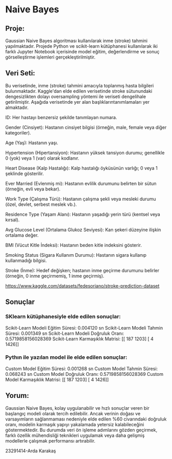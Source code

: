 # Naive Bayes

## Proje: 
Gaussian Naive Bayes algoritması kullanılarak inme (stroke) tahmini yapılmaktadır. Projede Python ve scikit-learn kütüphanesi kullanılarak iki farklı Jupyter Notebook içerisinde model eğitim, değerlendirme ve sonuç görselleştirme işlemleri gerçekleştirilmiştir.

## Veri Seti:
Bu verisetinde, inme (stroke) tahmini amacıyla toplanmış hasta bilgileri bulunmaktadır. Kaggle'dan elde edilen verisetinde stroke sütunundaki dengesizlikten dolayı oversampling yöntemi ile veriseti dengelihale getirilmiştir. Aşağıda verisetinde yer alan başlıklarıntanımlamaları yer almaktadır.

ID: Her hastayı benzersiz şekilde tanımlayan numara.

Gender (Cinsiyet): Hastanın cinsiyet bilgisi (örneğin, male, female veya diğer kategoriler).

Age (Yaş): Hastanın yaşı.

Hypertension (Hipertansiyon): Hastanın yüksek tansiyon durumu; genellikle 0 (yok) veya 1 (var) olarak kodlanır.

Heart Disease (Kalp Hastalığı): Kalp hastalığı öyküsünün varlığı; 0 veya 1 şeklinde gösterilir.

Ever Married (Evlenmiş mi): Hastanın evlilik durumunu belirten bir sütun (örneğin, evli veya bekar).

Work Type (Çalışma Türü): Hastanın çalışma şekli veya mesleki durumu (özel, devlet, serbest meslek vb.).

Residence Type (Yaşam Alanı): Hastanın yaşadığı yerin türü (kentsel veya kırsal).

Avg Glucose Level (Ortalama Glukoz Seviyesi): Kan şekeri düzeyine ilişkin ortalama değer.

BMI (Vücut Kitle İndeksi): Hastanın beden kitle indeksini gösterir.

Smoking Status (Sigara Kullanım Durumu): Hastanın sigara kullanıp kullanmadığı bilgisi.

Stroke (İnme): Hedef değişken; hastanın inme geçirme durumunu belirler (örneğin, 0 inme geçirmemiş, 1 inme geçirmiş).

https://www.kaggle.com/datasets/fedesoriano/stroke-prediction-dataset
## Sonuçlar 

### SKlearn kütüphanesiyle elde edilen sonuçlar:
Scikit-Learn Modeli Eğitim Süresi: 0.004120 sn
Scikit-Learn Modeli Tahmin Süresi: 0.001349 sn
Scikit-Learn Modeli Doğruluk Oranı: 0.5719858156028369
Scikit-Learn Karmaşıklık Matrisi:
 [[ 187 1203]
 [   4 1426]]
 
### Pythın ile yazılan model ile elde edilen sonuçlar:
Custom Model Eğitim Süresi: 0.001268 sn
Custom Model Tahmin Süresi: 0.068243 sn
Custom Model Doğruluk Oranı: 0.5719858156028369
Custom Model Karmaşıklık Matrisi:
 [[ 187 1203]
 [   4 1426]]

 ## Yorum:
 Gaussian Naive Bayes, kolay uygulanabilir ve hızlı sonuçlar veren bir başlangıç modeli olarak tercih edilebilir. Ancak verinin doğası ve varsayımların sağlanmaması nedeniyle elde edilen %60 civarındaki doğruluk oranı, modelin karmaşık yapıyı yakalamada yetersiz kalabileceğini göstermektedir. Bu durumda veri ön işleme adımlarını gözden geçirmek, farklı özellik mühendisliği teknikleri uygulamak veya daha gelişmiş modellerle çalışmak performansı artırabilir.

 23291414-Arda Karakaş
 
 
